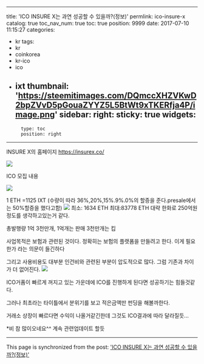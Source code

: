 
---
title: 'ICO INSURE X는 과연 성공할 수 있을까?(정보)'
permlink: ico-insure-x
catalog: true
toc_nav_num: true
toc: true
position: 9999
date: 2017-07-10 11:15:27
categories:
- kr
tags:
- kr
- coinkorea
- kr-ico
- ico
- ixt
thumbnail: 'https://steemitimages.com/DQmccXHZVKwD2bpZVvD5pGouaZYYZ5L5BtWt9xTKERfja4P/image.png'
sidebar:
    right:
        sticky: true
widgets:
    -
        type: toc
        position: right
---


INSURE X의 홈페이지 https://insurex.co/

![](https://steemitimages.com/DQmccXHZVKwD2bpZVvD5pGouaZYYZ5L5BtWt9xTKERfja4P/image.png)

ICO 모집 내용

![](https://steemitimages.com/DQmPRNRNbPBrFKkTc42Qb2D3Kabkg2mRcRQ9EMvUR46pB9c/image.png)

1 ETH =1125 IXT
(수량이 따라  36%,20%,15%.9%.0%의 할증을 준다.presale에서는 50%할증을 했다고함)
![](https://steemitimages.com/DQma8fQaWSQhLmK2rPV58G6cmfvTgJSQwP1vsZ5L6eDWCwm/image.png)
최소: 1634 ETH
최대:83778 ETH
대략 한화로 250억원정도를 생각하고있는거 같다.

총발행량 1억 3천만개, 1억개는 판매 3천만개는 킵


사업목적은 보험과 관련된 것이다. 정확히는 보험의 플랫폼을 만들려고 한다. 이게 필요한가 라는 의문이 들긴하다

그리고 사용비용도 대부분 인건비와 관련된 부분이 압도적으로 많다.
그럼 기존과 차이가 더 없어진다.
![](https://steemitimages.com/DQmZwwh7yZvdG2HHqfRRTaf3rCHN5DyVZQ8g4fBhJdxPE2F/image.png)

ICO거품이 빠르게 꺼지고 있는 가운데에 ICO를 진행하게 된다면 성공하기는 힘들것같다.

그러나 최초라는 타이틀에서  분위기를 보고 적은금액만 펀딩을 해볼까한다.

거래소 상장이 빠르다면 수익이 나올거같긴한데 그것도 ICO결과에 따라 달라질듯...

*비 참 많이오네요^^  계속 관련업데이트 할듯

- - -

This page is synchronized from the post: ['ICO INSURE X는 과연 성공할 수 있을까?(정보)'](https://steemit.com/@virus707/ico-insure-x)
